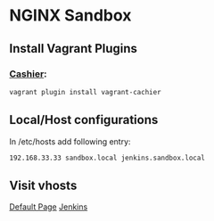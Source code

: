 # NGINX Sandbox

## Install Vagrant Plugins

### [Cashier](https://github.com/fgrehm/vagrant-cachier):

```bash
vagrant plugin install vagrant-cachier
```

## Local/Host configurations

In /etc/hosts add following entry:

```bash
192.168.33.33 sandbox.local jenkins.sandbox.local
```

## Visit vhosts

[Default Page](http://sandbox.local/)
[Jenkins](http://jenkins.sandbox.local/)
